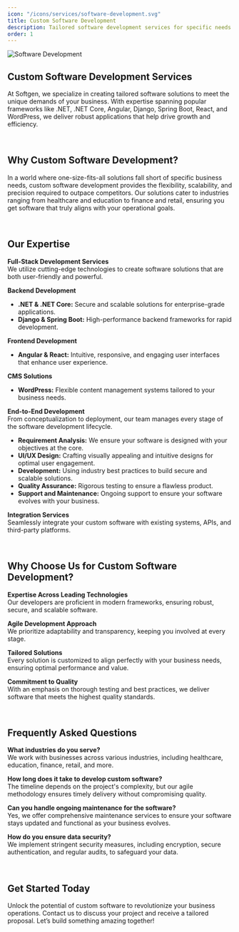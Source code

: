 ```yaml
---
icon: "/icons/services/software-development.svg"
title: Custom Software Development
description: Tailored software development services for specific needs.
order: 1
---
```

![Software Development](/images/services/software-development.webp)
## Custom Software Development Services
At Softgen, we specialize in creating tailored software solutions to meet the unique demands of your business. With expertise spanning popular frameworks like .NET, .NET Core, Angular, Django, Spring Boot, React, and WordPress, we deliver robust applications that help drive growth and efficiency.

<br>

## Why Custom Software Development?
In a world where one-size-fits-all solutions fall short of specific business needs, custom software development provides the flexibility, scalability, and precision required to outpace competitors. Our solutions cater to industries ranging from healthcare and education to finance and retail, ensuring you get software that truly aligns with your operational goals.

<br>

## Our Expertise
**Full-Stack Development Services**     
We utilize cutting-edge technologies to create software solutions that are both user-friendly and powerful.

**Backend Development**
 * **.NET & .NET Core:** Secure and scalable solutions for enterprise-grade applications.
 * **Django & Spring Boot:** High-performance backend frameworks for rapid development.

**Frontend Development**
 * **Angular & React:** Intuitive, responsive, and engaging user interfaces that enhance user experience.

**CMS Solutions**   
* **WordPress:** Flexible content management systems tailored to your business needs.

**End-to-End Development**  
From conceptualization to deployment, our team manages every stage of the software development lifecycle.   
 * **Requirement Analysis:** We ensure your software is designed with your objectives at the core.
 * **UI/UX Design:** Crafting visually appealing and intuitive designs for optimal user engagement.
 * **Development:** Using industry best practices to build secure and scalable solutions.
 * **Quality Assurance:** Rigorous testing to ensure a flawless product.
 * **Support and Maintenance:** Ongoing support to ensure your software evolves with your business.

**Integration Services**    
Seamlessly integrate your custom software with existing systems, APIs, and third-party platforms.

<br>

## Why Choose Us for Custom Software Development?
**Expertise Across Leading Technologies**   
Our developers are proficient in modern frameworks, ensuring robust, secure, and scalable software.

**Agile Development Approach**  
We prioritize adaptability and transparency, keeping you involved at every stage.

**Tailored Solutions**  
Every solution is customized to align perfectly with your business needs, ensuring optimal performance and value.

**Commitment to Quality**   
With an emphasis on thorough testing and best practices, we deliver software that meets the highest quality standards.

<br>

## Frequently Asked Questions
**What industries do you serve?**   
We work with businesses across various industries, including healthcare, education, finance, retail, and more.

**How long does it take to develop custom software?**   
The timeline depends on the project's complexity, but our agile methodology ensures timely delivery without compromising quality.

**Can you handle ongoing maintenance for the software?**    
Yes, we offer comprehensive maintenance services to ensure your software stays updated and functional as your business evolves.

**How do you ensure data security?**    
We implement stringent security measures, including encryption, secure authentication, and regular audits, to safeguard your data.

<br>

## Get Started Today   
Unlock the potential of custom software to revolutionize your business operations. Contact us to discuss your project and receive a tailored proposal. Let’s build something amazing together!











 
